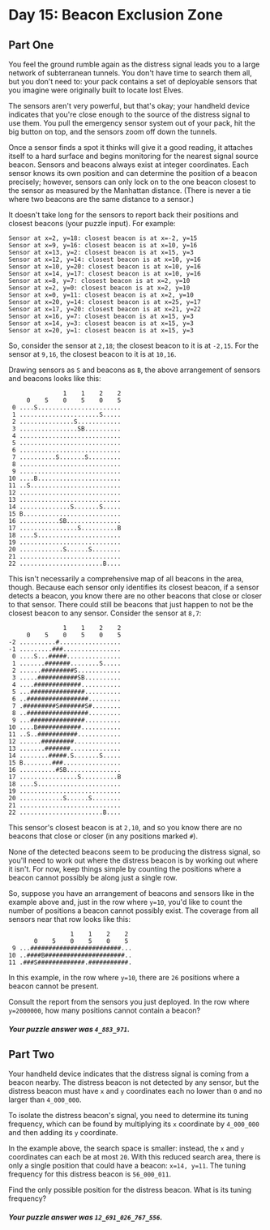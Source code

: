 # Day 15: Beacon Exclusion Zone

## Part One

You feel the ground rumble again as the distress signal leads you to a large
network of subterranean tunnels. You don't have time to search them all, but you
don't need to: your pack contains a set of deployable sensors that you imagine
were originally built to locate lost Elves.

The sensors aren't very powerful, but that's okay; your handheld device
indicates that you're close enough to the source of the distress signal to use
them. You pull the emergency sensor system out of your pack, hit the big button
on top, and the sensors zoom off down the tunnels.

Once a sensor finds a spot it thinks will give it a good reading, it attaches
itself to a hard surface and begins monitoring for the nearest signal source
beacon. Sensors and beacons always exist at integer coordinates. Each sensor
knows its own position and can determine the position of a beacon precisely;
however, sensors can only lock on to the one beacon closest to the sensor as
measured by the Manhattan distance. (There is never a tie where two beacons are
the same distance to a sensor.)

It doesn't take long for the sensors to report back their positions and closest
beacons (your puzzle input). For example:

```text
Sensor at x=2, y=18: closest beacon is at x=-2, y=15
Sensor at x=9, y=16: closest beacon is at x=10, y=16
Sensor at x=13, y=2: closest beacon is at x=15, y=3
Sensor at x=12, y=14: closest beacon is at x=10, y=16
Sensor at x=10, y=20: closest beacon is at x=10, y=16
Sensor at x=14, y=17: closest beacon is at x=10, y=16
Sensor at x=8, y=7: closest beacon is at x=2, y=10
Sensor at x=2, y=0: closest beacon is at x=2, y=10
Sensor at x=0, y=11: closest beacon is at x=2, y=10
Sensor at x=20, y=14: closest beacon is at x=25, y=17
Sensor at x=17, y=20: closest beacon is at x=21, y=22
Sensor at x=16, y=7: closest beacon is at x=15, y=3
Sensor at x=14, y=3: closest beacon is at x=15, y=3
Sensor at x=20, y=1: closest beacon is at x=15, y=3
```

So, consider the sensor at `2,18`; the closest beacon to it is at `-2,15`. For
the sensor at `9,16`, the closest beacon to it is at `10,16`.

Drawing sensors as `S` and beacons as `B`, the above arrangement of sensors and
beacons looks like this:

```text
               1    1    2    2
     0    5    0    5    0    5
 0 ....S.......................
 1 ......................S.....
 2 ...............S............
 3 ................SB..........
 4 ............................
 5 ............................
 6 ............................
 7 ..........S.......S.........
 8 ............................
 9 ............................
10 ....B.......................
11 ..S.........................
12 ............................
13 ............................
14 ..............S.......S.....
15 B...........................
16 ...........SB...............
17 ................S..........B
18 ....S.......................
19 ............................
20 ............S......S........
21 ............................
22 .......................B....
```

This isn't necessarily a comprehensive map of all beacons in the area, though.
Because each sensor only identifies its closest beacon, if a sensor detects a
beacon, you know there are no other beacons that close or closer to that sensor.
There could still be beacons that just happen to not be the closest beacon to
any sensor. Consider the sensor at `8,7`:

```text
               1    1    2    2
     0    5    0    5    0    5
-2 ..........#.................
-1 .........###................
 0 ....S...#####...............
 1 .......#######........S.....
 2 ......#########S............
 3 .....###########SB..........
 4 ....#############...........
 5 ...###############..........
 6 ..#################.........
 7 .#########S#######S#........
 8 ..#################.........
 9 ...###############..........
10 ....B############...........
11 ..S..###########............
12 ......#########.............
13 .......#######..............
14 ........#####.S.......S.....
15 B........###................
16 ..........#SB...............
17 ................S..........B
18 ....S.......................
19 ............................
20 ............S......S........
21 ............................
22 .......................B....
```

This sensor's closest beacon is at `2,10`, and so you know there are no beacons
that close or closer (in any positions marked `#`).

None of the detected beacons seem to be producing the distress signal, so you'll
need to work out where the distress beacon is by working out where it isn't. For
now, keep things simple by counting the positions where a beacon cannot possibly
be along just a single row.

So, suppose you have an arrangement of beacons and sensors like in the example
above and, just in the row where `y=10`, you'd like to count the number of
positions a beacon cannot possibly exist. The coverage from all sensors near
that row looks like this:

```text
                 1    1    2    2
       0    5    0    5    0    5
 9 ...#########################...
10 ..####B######################..
11 .###S#############.###########.
```

In this example, in the row where `y=10`, there are `26` positions where a
beacon cannot be present.

Consult the report from the sensors you just deployed. In the row
where `y=2000000`, how many positions cannot contain a beacon?

##### Your puzzle answer was `4_883_971`.

## Part Two

Your handheld device indicates that the distress signal is coming from a beacon
nearby. The distress beacon is not detected by any sensor, but the distress
beacon must have `x` and `y` coordinates each no lower than `0` and no larger
than `4_000_000`.

To isolate the distress beacon's signal, you need to determine its tuning
frequency, which can be found by multiplying its `x` coordinate by `4_000_000`
and then adding its `y` coordinate.

In the example above, the search space is smaller: instead, the `x` and `y`
coordinates can each be at most `20`. With this reduced search area, there is
only a single position that could have a beacon: `x=14, y=11`. The tuning
frequency for this distress beacon is `56_000_011`.

Find the only possible position for the distress beacon. What is its tuning
frequency?

##### Your puzzle answer was `12_691_026_767_556`.
